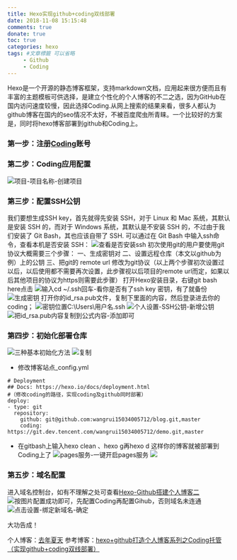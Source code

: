 ```yaml
---
title: Hexo实现github+coding双线部署
date: 2018-11-08 15:15:48
comments: true
donate: true
toc: true
categories: hexo
tags: #文章標籤 可以省略
	 - Github
	 - Coding
---
```

Hexo是一个开源的静态博客框架，支持markdown文档，应用起来很方便而且有丰富的主题模板可供选择，是建立个性化的个人博客的不二之选，因为GitHub在国内访问速度较慢，因此选择Coding.从网上搜索的结果来看，很多人都认为github博客在国内的seo情况不太好，不被百度爬虫所青睐。一个比较好的方案是，同时将hexo博客部署到github和Coding上。 
<!-- more -->
### 第一步：注册[Coding](https://coding.net/)账号
### 第二步：Coding应用配置
![项目-项目名称-创建项目](/coding1.png)
### 第三步：配置SSH公钥
我们要想生成SSH key，首先就得先安装 SSH，对于 Linux 和 Mac 系统，其默认是安装 SSH 的，而对于 Windows 系统，其默认是不安装 SSH 的，不过由于我们安装了 Git Bash，其也应该自带了 SSH. 可以通过在 Git Bash 中输入ssh命令，查看本机是否安装 SSH：
 ![查看是否安装ssh](/ssh0.png)
初次使用git的用户要使用git协议大概需要三个步骤：
一、生成密钥对
二、设置远程仓库（本文以github为例）上的公钥
三、把git的 remote url 修改为git协议（以上两个步骤初次设置过以后，以后使用都不需要再次设置，此步骤视以后项目的remote url而定，如果以后其他项目的协议为https则需要此步骤）
打开Hexo安装目录，右键git bash here点击
![输入cd ~/.ssh回车-看你是否有了ssh key 密钥，有了就备份](/ssh1.png)
![生成密钥](/ssh2.png)
打开你的id_rsa.pub文件，复制下里面的内容，然后登录进去你的coding；
![密钥位置C:\Users\用户名\.ssh](/coding3.png)
![个人设置-SSH公钥-新增公钥](/coding2.png)
![把id_rsa.pub内容复制到公式内容-添加即可](/coding4.png)
### 第四步：初始化部署仓库
![三种基本初始化方法](/coding5.png)
![复制](/coding6.png)
- 修改博客站点_config.yml

```
# Deployment
## Docs: https://hexo.io/docs/deployment.html
#（修改coding的路径，实现coding及github同时部署）
deploy:
- type: git
  repository: 
    github: git@github.com:wangrui15034005712/blog.git,master
    coding: https://git.dev.tencent.com/wangrui15034005712/demo.git,master
```
- 在gitbash上输入hexo clean 、hexo g再hexo d
这样你的博客就被部署到Coding上了
![pages服务-一键开启pages服务](/coding7.png)
![](/coding8.png)
### 第五步：域名配置
进入域名控制台，如有不理解之处可查看[Hexo-Github搭建个人博客二](https://lastsummer.top/blog/2018/10/19/Hexo-Github搭建个人博客二)
![按图片配置成功即可，先配置Coding再配置Gihub，否则域名未连通](/coding10.png)
![点击设置-绑定新域名-确定](/coding9.png)

大功告成！

个人博客：[去年夏天](https://lastsummer.top)
参考博客：[hexo+github打造个人博客系列之Coding托管（实现github+coding双线部署）](https://blog.csdn.net/weixin_41196185/article/details/79234078)
